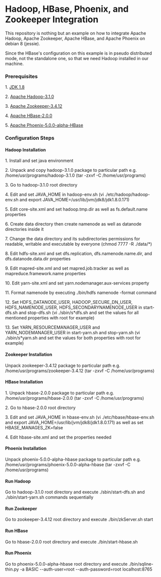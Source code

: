 <h1>Hadoop, HBase, Phoenix, and Zookeeper Integration</h1>

<p>
This repository is nothing but an example on how to integrate Apache Hadoop, Apache Zookeeper, Apache HBase, and Apache Phoenix on debian 8 (jessie).
</p>
<p>Since the HBase's configuration on this example is in pseudo distributed mode, not the standalone one, so that we need Hadoop installed in our machine.</p>

<h3>Prerequisites</h3>
<p>1. <a href="http://www.oracle.com/technetwork/java/javase/downloads/jdk8-downloads-2133151.html">JDK 1.8</a></p>
<p>2. <a href="http://www.apache.org/dyn/closer.cgi/hadoop/common/hadoop-3.1.0/hadoop-3.1.0.tar.gz">Apache Hadoop-3.1.0</a></p>
<p>3. <a href="http://www-us.apache.org/dist/zookeeper/zookeeper-3.4.12/">Apache Zookeeper-3.4.12</a></p>
<p>4. <a href="http://www.apache.org/dyn/closer.lua/hbase/2.0.0/hbase-2.0.0-bin.tar.gz">Apache HBase-2.0.0</a></p>
<p>5. <a href="http://www-us.apache.org/dist/phoenix/apache-phoenix-5.0.0-alpha-HBase-2.0/bin/">Apache Phoenix-5.0.0-alpha-HBase</a></p>
	
<h3>Configuration Steps</h3>

<h4>Hadoop Installation</h4>
<p>1. Install and set java environment</p>
<p>2. Unpack and copy hadoop-3.1.0 package to particular path e.g. /home/usr/programs/hadoop-3.1.0 (tar -zxvf -C /home/usr/programs)</p>
<p>3. Go to hadoop-3.1.0 root directory</p>
<p>4. Edit and set JAVA_HOME in hadoop-env.sh (vi ./etc/hadoop/hadoop-env.sh and export JAVA_HOME=/usr/lib/jvm/jdk8/jdk1.8.0.171)</p>
<p>5. Edit core-site.xml and set hadoop.tmp.dir as well as fs.default.name properties</p>
<p>6. Create data directory then create namenode as well as datanode directories inside it</p>
<p>7. Change the data directory and its subdirectories permissions for readable, writable and executable by everyone (chmod 7777 -R ./data/*)</p>
<p>8. Edit hdfs-site.xml and set dfs.replication, dfs.namenode.name.dir, and dfs.datanode.data.dir properties</p>
<p>9. Edit mapred-site.xml and set mapred.job.tracker as well as mapreduce.framework.name properties</p>
<p>10. Edit yarn-site.xml and set yarn.nodemanager.aux-services property</p>
<p>11. Format namenode by executing ./bin/hdfs namenode -format command</p>
<p>12. Set HDFS_DATANODE_USER, HADOOP_SECURE_DN_USER, HDFS_NAMENODE_USER, HDFS_SECONDARYNAMENODE_USER in start-dfs.sh and stop-dfs.sh (vi ./sbin/s*dfs.sh and set the values for all mentioned properties with root for example)</p>
<p>13. Set YARN_RESOURCEMANAGER_USER and YARN_NODEMANAGER_USER in start-yarn.sh and stop-yarn.sh (vi ./sbin/s*yarn.sh and set the values for both properties with root for example)</p>

<h4>Zookeeper Installation</h4>
<p>Unpack zookeeper-3.4.12 package to particular path e.g. /home/usr/programs/zookeeper-3.4.12 (tar -zxvf -C /home/usr/programs)</p>

<h4>HBase Installation</h4>
<p>1. Unpack hbase-2.0.0 package to particular path e.g. /home/usr/programs/hbase-2.0.0 (tar -zxvf -C /home/usr/programs)</p>
<p>2. Go to hbase-2.0.0 root directory</p>
<p>3. Edit and set JAVA_HOME in hbase-env.sh (vi ./etc/hbase/hbase-env.sh and export JAVA_HOME=/usr/lib/jvm/jdk8/jdk1.8.0.171)
as well as set HBASE_MANAGES_ZK=false</p>
<p>4. Edit hbase-site.xml and set the properties needed</p>

<h4>Phoenix Installation</h4>
<p>Unpack phoenix-5.0.0-alpha-hbase package to particular path e.g. /home/usr/programs/phoenix-5.0.0-alpha-hbase (tar -zxvf -C /home/usr/programs)</p>

<h4>Run Hadoop</h4>
<p>Go to hadoop-3.1.0 root directory and execute ./sbin/start-dfs.sh and ./sbin/start-yarn.sh commands sequentially</p>

<h4>Run Zookeeper</h4>
<p>Go to zookeeper-3.4.12 root directory and execute ./bin/zkServer.sh start</p>

<h4>Run HBase</h4>
<p>Go to hbase-2.0.0 root directory and execute ./bin/start-hbase.sh</p>

<h4>Run Phoenix</h4>
<p>Go to phoenix-5.0.0-alpha-hbase root directory and execute ./bin/sqline-thin.py -a BASIC --auth-user=root --auth-password=root localhost:8765</p> 
